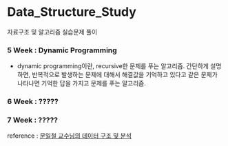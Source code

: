 # Data_Structure_Study
자료구조 및 알고리즘 실습문제 풀이


### 5 Week : Dynamic Programming

- dynamic programming이란, recursive한 문제를 푸는 알고리즘.
간단하게 설명하면, 반복적으로 발생하는 문제에 대해서 해결값을 기억하고 있다고 같은 문제가 나타나면 기억한 답을 가지고 문제를 푸는 알고리즘.


### 6 Week : ?????




### 7 Week : ????? 

reference : [문일철 교수님의 데이터 구조 및 분석](https://kooc.kaist.ac.kr/datastructure-2018F)

